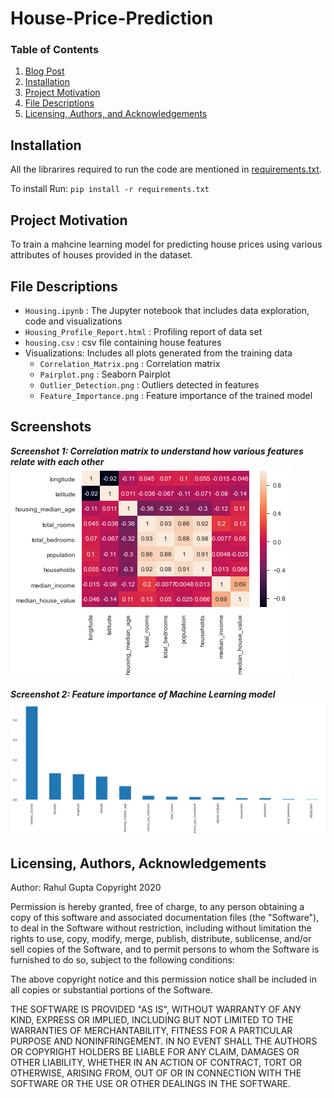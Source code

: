 # House-Price-Prediction

### Table of Contents
1. [Blog Post](https://rahulgupta1.medium.com/predicting-house-prices-using-machine-learning-9f64a6c248ab)
2. [Installation](#installation)
3. [Project Motivation](#motivation)
4. [File Descriptions](#files)
5. [Licensing, Authors, and Acknowledgements](#licensing)

## Installation <a name="installation"></a>

All the librarires required to run the code are mentioned in [requirements.txt](https://github.com/rahul385/House-Price-Prediction/blob/master/requirements.txt).

To install Run: `pip install -r requirements.txt`

## Project Motivation<a name="motivation"></a>

To train a mahcine learning model for predicting house prices using various attributes of houses provided in the dataset.

## File Descriptions <a name="files"></a>

* `Housing.ipynb` : The Jupyter notebook that includes data exploration, code and visualizations
* `Housing_Profile_Report.html` : Profiling report of data set
* `housing.csv` : csv file containing house features
* Visualizations: Includes all plots generated from the training data
   * `Correlation_Matrix.png` : Correlation matrix
   * `Pairplot.png` : Seaborn Pairplot
   * `Outlier_Detection.png` : Outliers detected in features
   * `Feature_Importance.png` : Feature importance of the trained model
   
## Screenshots

***Screenshot 1: Correlation matrix to understand how various features relate with each other***
![Screenshot 1](https://github.com/rahul385/House-Price-Prediction/blob/master/Visualizations/Correlation_Matrix.png)

***Screenshot 2: Feature importance of Machine Learning model***
![Screenshot 2](https://github.com/rahul385/House-Price-Prediction/blob/master/Visualizations/Feature_Importance.png)

## Licensing, Authors, Acknowledgements<a name="licensing"></a>

Author: Rahul Gupta Copyright 2020

Permission is hereby granted, free of charge, to any person obtaining a copy of this software and associated documentation files (the "Software"), to deal in the Software without restriction, including without limitation the rights to use, copy, modify, merge, publish, distribute, sublicense, and/or sell copies of the Software, and to permit persons to whom the Software is furnished to do so, subject to the following conditions:

The above copyright notice and this permission notice shall be included in all copies or substantial portions of the Software.

THE SOFTWARE IS PROVIDED "AS IS", WITHOUT WARRANTY OF ANY KIND, EXPRESS OR IMPLIED, INCLUDING BUT NOT LIMITED TO THE WARRANTIES OF MERCHANTABILITY, FITNESS FOR A PARTICULAR PURPOSE AND NONINFRINGEMENT. IN NO EVENT SHALL THE AUTHORS OR COPYRIGHT HOLDERS BE LIABLE FOR ANY CLAIM, DAMAGES OR OTHER LIABILITY, WHETHER IN AN ACTION OF CONTRACT, TORT OR OTHERWISE, ARISING FROM, OUT OF OR IN CONNECTION WITH THE SOFTWARE OR THE USE OR OTHER DEALINGS IN THE SOFTWARE.
